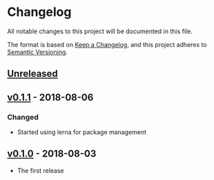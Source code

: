 # Changelog
All notable changes to this project will be documented in this file.

The format is based on [Keep a Changelog](https://keepachangelog.com/en/1.0.0/),
and this project adheres to [Semantic Versioning](https://semver.org/spec/v2.0.0.html).

## [Unreleased]

## [v0.1.1] - 2018-08-06

### Changed

- Started using lerna for package management

## [v0.1.0] - 2018-08-03

- The first release

[Unreleased]: https://github.com/developmentseed/scoreboard/compare/v0.1.1...HEAD
[v0.1.1]: https://github.com/developmentseed/scoreboard/compare/v0.1.0...v0.1.1
[v0.1.0]: https://github.com/developmentseed/scoreboard/compare/d4fc54a...v0.1.0
